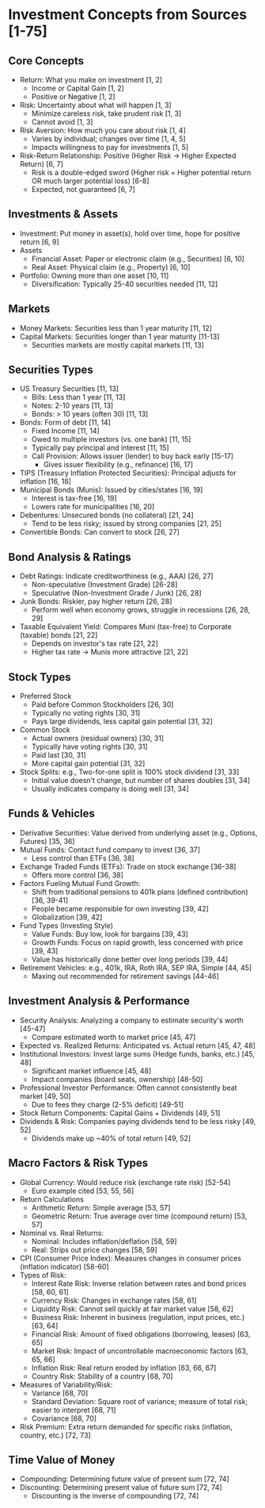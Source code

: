 # Investment Concepts from Sources [1-75]

## Core Concepts
- Return: What you make on investment [1, 2]
  - Income or Capital Gain [1, 2]
  - Positive or Negative [1, 2]
- Risk: Uncertainty about what will happen [1, 3]
  - Minimize careless risk, take prudent risk [1, 3]
  - Cannot avoid [1, 3]
- Risk Aversion: How much you care about risk [1, 4]
  - Varies by individual; changes over time [1, 4, 5]
  - Impacts willingness to pay for investments [1, 5]
- Risk-Return Relationship: Positive (Higher Risk -> Higher Expected Return) [6, 7]
  - Risk is a double-edged sword (Higher risk = Higher potential return OR much larger potential loss) [6-8]
  - Expected, not guaranteed [6, 7]

## Investments & Assets
- Investment: Put money in asset(s), hold over time, hope for positive return [6, 9]
- Assets
  - Financial Asset: Paper or electronic claim (e.g., Securities) [6, 10]
  - Real Asset: Physical claim (e.g., Property) [6, 10]
- Portfolio: Owning more than one asset [10, 11]
  - Diversification: Typically 25-40 securities needed [11, 12]

## Markets
- Money Markets: Securities less than 1 year maturity [11, 12]
- Capital Markets: Securities longer than 1 year maturity [11-13]
  - Securities markets are mostly capital markets [11, 13]

## Securities Types
- US Treasury Securities [11, 13]
  - Bills: Less than 1 year [11, 13]
  - Notes: 2-10 years [11, 13]
  - Bonds: > 10 years (often 30) [11, 13]
- Bonds: Form of debt [11, 14]
  - Fixed Income [11, 14]
  - Owed to multiple investors (vs. one bank) [11, 15]
  - Typically pay principal and interest [11, 15]
  - Call Provision: Allows issuer (lender) to buy back early [15-17]
    - Gives issuer flexibility (e.g., refinance) [16, 17]
- TIPS (Treasury Inflation Protected Securities): Principal adjusts for inflation [16, 18]
- Municipal Bonds (Munis): Issued by cities/states [16, 19]
  - Interest is tax-free [16, 19]
  - Lowers rate for municipalities [16, 20]
- Debentures: Unsecured bonds (no collateral) [21, 24]
  - Tend to be less risky; issued by strong companies [21, 25]
- Convertible Bonds: Can convert to stock [26, 27]

## Bond Analysis & Ratings
- Debt Ratings: Indicate creditworthiness (e.g., AAA) [26, 27]
  - Non-speculative (Investment Grade) [26-28]
  - Speculative (Non-Investment Grade / Junk) [26, 28]
- Junk Bonds: Riskier, pay higher return [26, 28]
  - Perform well when economy grows, struggle in recessions [26, 28, 29]
- Taxable Equivalent Yield: Compares Muni (tax-free) to Corporate (taxable) bonds [21, 22]
  - Depends on investor's tax rate [21, 22]
  - Higher tax rate -> Munis more attractive [21, 22]

## Stock Types
- Preferred Stock
  - Paid before Common Stockholders [26, 30]
  - Typically no voting rights [30, 31]
  - Pays large dividends, less capital gain potential [31, 32]
- Common Stock
  - Actual owners (residual owners) [30, 31]
  - Typically have voting rights [30, 31]
  - Paid last [30, 31]
  - More capital gain potential [31, 32]
- Stock Splits: e.g., Two-for-one split is 100% stock dividend [31, 33]
  - Initial value doesn't change, but number of shares doubles [31, 34]
  - Usually indicates company is doing well [31, 34]

## Funds & Vehicles
- Derivative Securities: Value derived from underlying asset (e.g., Options, Futures) [35, 36]
- Mutual Funds: Contact fund company to invest [36, 37]
  - Less control than ETFs [36, 38]
- Exchange Traded Funds (ETFs): Trade on stock exchange [36-38]
  - Offers more control [36, 38]
- Factors Fueling Mutual Fund Growth:
  - Shift from traditional pensions to 401k plans (defined contribution) [36, 39-41]
  - People became responsible for own investing [39, 42]
  - Globalization [39, 42]
- Fund Types (Investing Style)
  - Value Funds: Buy low, look for bargains [39, 43]
  - Growth Funds: Focus on rapid growth, less concerned with price [39, 43]
  - Value has historically done better over long periods [39, 44]
- Retirement Vehicles: e.g., 401k, IRA, Roth IRA, SEP IRA, Simple [44, 45]
  - Maxing out recommended for retirement savings [44-46]

## Investment Analysis & Performance
- Security Analysis: Analyzing a company to estimate security's worth [45-47]
  - Compare estimated worth to market price [45, 47]
- Expected vs. Realized Returns: Anticipated vs. Actual return [45, 47, 48]
- Institutional Investors: Invest large sums (Hedge funds, banks, etc.) [45, 48]
  - Significant market influence [45, 48]
  - Impact companies (board seats, ownership) [48-50]
- Professional Investor Performance: Often cannot consistently beat market [49, 50]
  - Due to fees they charge (2-5% deficit) [49-51]
- Stock Return Components: Capital Gains + Dividends [49, 51]
- Dividends & Risk: Companies paying dividends tend to be less risky [49, 52]
  - Dividends make up ~40% of total return [49, 52]

## Macro Factors & Risk Types
- Global Currency: Would reduce risk (exchange rate risk) [52-54]
  - Euro example cited [53, 55, 56]
- Return Calculations
  - Arithmetic Return: Simple average [53, 57]
  - Geometric Return: True average over time (compound return) [53, 57]
- Nominal vs. Real Returns:
  - Nominal: Includes inflation/deflation [58, 59]
  - Real: Strips out price changes [58, 59]
- CPI (Consumer Price Index): Measures changes in consumer prices (inflation indicator) [58-60]
- Types of Risk:
  - Interest Rate Risk: Inverse relation between rates and bond prices [58, 60, 61]
  - Currency Risk: Changes in exchange rates [58, 61]
  - Liquidity Risk: Cannot sell quickly at fair market value [58, 62]
  - Business Risk: Inherent in business (regulation, input prices, etc.) [63, 64]
  - Financial Risk: Amount of fixed obligations (borrowing, leases) [63, 65]
  - Market Risk: Impact of uncontrollable macroeconomic factors [63, 65, 66]
  - Inflation Risk: Real return eroded by inflation [63, 66, 67]
  - Country Risk: Stability of a country [68, 70]
- Measures of Variability/Risk:
  - Variance [68, 70]
  - Standard Deviation: Square root of variance; measure of total risk; easier to interpret [68, 71]
  - Covariance [68, 70]
- Risk Premium: Extra return demanded for specific risks (inflation, country, etc.) [72, 73]

## Time Value of Money
- Compounding: Determining future value of present sum [72, 74]
- Discounting: Determining present value of future sum [72, 74]
  - Discounting is the inverse of compounding [72, 74]
